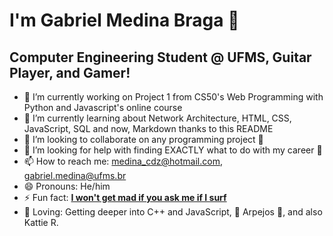<!--**medina325/medina325** is a ✨ _special_ ✨ repository because its `README.md` (this file) appears on your GitHub profile.-->
<!-- - 💬 Ask me about ... -->

# I'm Gabriel Medina Braga 👋

## Computer Engineering Student @ UFMS, Guitar Player, and Gamer!

- 🔭 I’m currently working on Project 1 from CS50's Web Programming with Python and Javascript's online course
- 🌱 I’m currently learning about Network Architecture, HTML, CSS, JavaScript, SQL and now, Markdown thanks to this README 
- 👯 I’m looking to collaborate on any programming project 🐙
- 🤔 I’m looking for help with finding EXACTLY what to do with my career 🐌
- 📫 How to reach me: medina_cdz@hotmail.com, gabriel.medina@ufms.br
- 😄 Pronouns: He/him
- ⚡ Fun fact: [**I won't get mad if you ask me if I surf**](https://www.google.com/search?q=gabriel+medina&sxsrf=ALeKk025hlinwEQLAHsJ5WOOEdh2e3g7cg:1597159847204&source=lnms&tbm=isch&sa=X&ved=2ahUKEwj_9t2KvJPrAhUtEbkGHSyQDBYQ_AUoAXoECBsQAw&biw=1366&bih=625)
- 💜 Loving: Getting deeper into C++ and JavaScript, 🎼 Arpejos 🎸, and also Kattie R.
